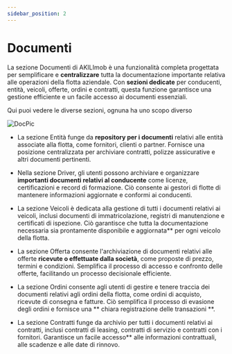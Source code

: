 ```yaml
---
sidebar_position: 2
---
```


# Documenti

La sezione Documenti di AKILImob è una funzionalità completa progettata per semplificare e **centralizzare** tutta la documentazione importante relativa alle operazioni della flotta aziendale. Con **sezioni dedicate** per conducenti, entità, veicoli, offerte, ordini e contratti, questa funzione garantisce una gestione efficiente e un facile accesso ai documenti essenziali.

<p>Qui puoi vedere le diverse sezioni, ognuna ha uno scopo diverso</p>

![DocPic](/img/documts.png)

- La sezione Entità funge da **repository per i documenti** relativi alle entità associate alla flotta, come fornitori, clienti o partner. Fornisce una posizione centralizzata per archiviare contratti, polizze assicurative e altri documenti pertinenti.

- Nella sezione Driver, gli utenti possono archiviare e organizzare **importanti documenti relativi al conducente** come licenze, certificazioni e record di formazione. Ciò consente ai gestori di flotte di mantenere informazioni aggiornate e conformi ai conducenti.

- La sezione Veicoli è dedicata alla gestione di tutti i documenti relativi ai veicoli, inclusi documenti di immatricolazione, registri di manutenzione e certificati di ispezione. Ciò garantisce che tutta la documentazione necessaria sia prontamente disponibile e aggiornata** per ogni veicolo della flotta.

- La sezione Offerta consente l'archiviazione di documenti relativi alle offerte **ricevute o effettuate dalla società**, come proposte di prezzo, termini e condizioni. Semplifica il processo di accesso e confronto delle offerte, facilitando un processo decisionale efficiente.

- La sezione Ordini consente agli utenti di gestire e tenere traccia dei documenti relativi agli ordini della flotta, come ordini di acquisto, ricevute di consegna e fatture. Ciò semplifica il processo di evasione degli ordini e fornisce una ** chiara registrazione delle transazioni **.

- La sezione Contratti funge da archivio per tutti i documenti relativi ai contratti, inclusi contratti di leasing, contratti di servizio e contratti con i fornitori. Garantisce un facile accesso** alle informazioni contrattuali, alle scadenze e alle date di rinnovo.
